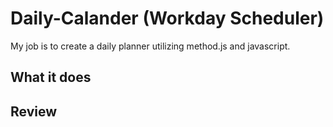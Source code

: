 # Daily-Calander (Workday Scheduler)


My job is to create a daily planner utilizing method.js and javascript. 




## What it does

## Review


